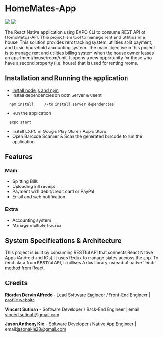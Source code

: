 # HomeMates-App
![](https://img.shields.io/npm/v/npm.svg)
![](https://img.shields.io/badge/react--native-v0.60-blue)

The React Native application using EXPO CLI to consume REST API of HomeMates-API. This project is a tool to manage rent and utilities in a house. This solution provides rent tracking system, utilities split payment, and basic household accounting system. The main objective in this project is to manage rent and utilities billing system when the house owner leases an apartment/house/room/unit. It opens a new opportunity for those who have a second property (i.e. house) that is used for renting rooms. 

## Installation and Running the application
* [Install node.js and npm](https://wsvincent.com/install-node-js-npm-windows/)
* Install dependencies on both Server & Client
```
  npm install     //to install server dependencies
```
* Run the application 
```
  expo start
```
* Install EXPO in Google Play Store / Apple Store
* Open Barcode Scanner & Scan the generated barcode to run the application

## Features
### Main
* Splitting Bills
* Uploading Bill receipt
* Payment with debit/credit card or PayPal
* Email and web notification

### Extra
* Accounting system
* Manage multiple houses

## System Specifications & Architecture
This project is built by consuming RESTful API that connects React Native Apps (Android and IOs). It uses Redux to manage states accross the app. To fetch data from RESTful API, it utilises Axios library instead of native 'fetch' method from React. 

## Credits
__Riordan Dervin Alfredo__ - Lead Software Engineer / Front-End Engineer | [profile website](https://rioalfredo.com) 

__Vincent Sutinah__ - Software Developer / Back-End Engineer | email: vincentsutinah@gmail.com

__Jason Anthony Kie__ - Software Developer / Native App Engineer | email:jasonakie28@gmail.com
